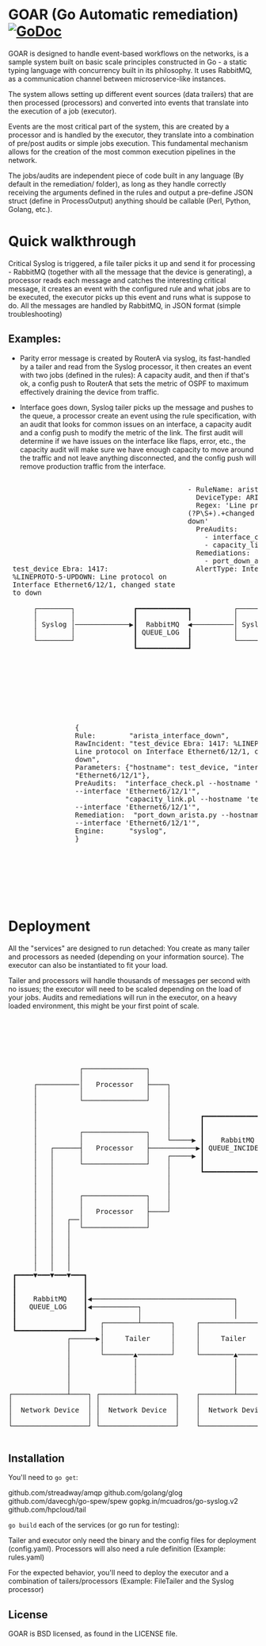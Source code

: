 # GOAR (Go Automatic remediation) [![GoDoc](https://img.shields.io/badge/godoc-reference-blue.svg)](https://godoc.org/github.com/facebookexperimental/GOAR/)

GOAR is designed to handle event-based workflows on the networks, is a sample system built on basic scale principles constructed in Go - a static typing language with concurrency built in its philosophy. It uses RabbitMQ, as a communication channel between microservice-like instances.

The system allows setting up different event sources (data trailers) that are then processed (processors) and converted into events that translate into the execution of a job (executor). 

Events are the most critical part of the system, this are created by a processor and is handled by the executor, they translate into a combination of pre/post audits or simple jobs execution. This fundamental mechanism allows for the creation of the most common execution pipelines in the network.

The jobs/audits are independent piece of code built in any language (By default in the remediation/ folder), as long as they handle correctly receiving the arguments defined in the rules and output a pre-define JSON struct (define in ProcessOutput) anything should be callable (Perl, Python, Golang, etc.).

# Quick walkthrough 

Critical Syslog is triggered, a file tailer picks it up and send it for processing - RabbitMQ (together with all the message that the device is generating), a processor reads each message and catches the interesting critical message, it creates an event with the configured rule and what jobs are to be executed, the executor picks up this event and runs what is suppose to do. All the messages are handled by RabbitMQ, in JSON format (simple troubleshooting)

## Examples: 

- Parity error message is created by RouterA via syslog, its fast-handled by a tailer and read from the Syslog processor, it then creates an event with two jobs (defined in the rules): A capacity audit, and then if that's ok, a config push to RouterA that sets the metric of OSPF to maximum effectively draining the device from traffic.

- Interface goes down, Syslog tailer picks up the message and pushes to the queue, a processor create an event using the rule specification, with an audit that looks for common issues on an interface, a capacity audit and a config push to modify the metric of the link. The first audit will determine if we have issues on the interface like flaps, error, etc., the capacity audit will make sure we have enough capacity to move around the traffic and not leave anything disconnected, and the config push will remove production traffic from the interface.

<pre>
                                                                                                                         
                                           - RuleName: arista_interface_down                                             
                                             DeviceType: ARISTA                                                          
                                             Regex: 'Line protocol on Interface                                          
                                           (?P<interface>\S+).+changed state to                                          
                                           down'                                                                         
                                             PreAudits:                                                                  
                                               - interface_check.py                                                      
                                               - capacity_link.py                                                        
                                             Remediations:                                                               
                                               - port_down_arista.py                                                     
 test_device Ebra: 1417:                     AlertType: Interface Status                                                 
 %LINEPROTO-5-UPDOWN: Line protocol on                                                                                   
 Interface Ethernet6/12/1, changed state                                                                                 
 to down                                                       │                                                         
                                                               │                          ┏━━━━━━━━━━━━━━━━┓             
      ┌────────┐              ┏━━━━━━━━━━━━┓          ┌────────▼──────────┐               ┃                ┃             
      │        │              ┃            ┃          │                   │               ┃                ┃             
      │ Syslog │─────────────▶┃  RabbitMQ  ◀──────────│ Syslog Processor  ├──────────────▶┃    RabbitMQ    ┃             
      │        │              ┃ QUEUE_LOG  ┃          │                   │               ┃ QUEUE_INCIDENT ┃             
      └────────┘              ┃            ┃          └───────────────────┘               ┃                ┃             
                              ┗━━━━━━━━━━━━┛                                              ┃                ┃             
                                                                                          ┗━━━━━━━▲━━━━━━━━┛             
                                                                                                  │                      
                                                                                                  │                      
                                                                                                  │                      
                                                                                           ┌──────┴───────┐              
                                                                                           │              │              
                                                                                           │   EXECUTOR   │              
                                                                                           │              │              
                                                                                           └──┬────┬──┬───┘              
                {                                                                             │    │  │                  
                Rule:        "arista_interface_down",                                         │    │  │                  
                RawIncident: "test_device Ebra: 1417: %LINEPROTO-5-UPDOWN:              ┌─────┘    │  └─────┐            
                Line protocol on Interface Ethernet6/12/1, changed state to             │          │        │            
                down",                                                                  │          │        │            
                Parameters: {"hostname": test_device, "interface":                      │          │        │            
                "Ethernet6/12/1"},                                                      ▼          │        ▼            
                PreAudits:  "interface_check.pl --hostname 'test_device'      ┌───────────────────┐│┌───────────────────┐
                --interface 'Ethernet6/12/1'",                                │                   │││                   │
                            "capacity_link.pl --hostname 'test_device'        │      AUDITS       │││      AUDITS       │
                --interface 'Ethernet6/12/1'",                                │                   │││                   │
                Remediation:  "port_down_arista.py --hostname 'test_device'   └───────────────────┘│└───────────────────┘
                --interface 'Ethernet6/12/1'",                                 interface_check.pl  │   capacity_link.pl  
                Engine:      "syslog",                                                             │                     
                }                                                                                  │                     
                                                                                         ┌─────────▼─────────┐           
                                                                                         │                   │           
                                                                                         │    Remediation    │           
                                                                                         │                   │           
                                                                                         └───────────────────┘           
                                                                                          port_down_arista.py            

</pre>

# Deployment

All the "services" are designed to run detached: You create as many tailer and processors as needed (depending on your information source). The executor can also be instantiated to fit your load. 

Tailer and processors will handle thousands of messages per second with no issues; the executor will need to be scaled depending on the load of your jobs. Audits and remediations will run in the executor, on a heavy loaded environment, this might be your first point of scale.

<pre>
                                                                                                 ┌─────────────┐
                                                                                                 │             │
                                                                                            ┌───▶│   AUDITS    │
                                                                                            │    │             │
                                                                                            │    └─────────────┘
                                                                        ┌──────────────┐    │                   
                 ┌───────────────┐                                      │              │────┘                   
                 │               │                                 ┌────┤   EXECUTOR   │                        
      ┌──────────│   Processor   ├────┐                            │    │              │────┐                   
      │          │               │    │                            │    └──────────────┘    │                   
      │          └───────────────┘    │                            │                        │                   
      │                               │                            │                        │    ┌────────────┐ 
      │                               │       ┏━━━━━━━━━━━━━━━━┓   │                        │    │            │ 
      │                               │       ┃                ┃   │                        └───▶│    JOBS    │ 
      │          ┌───────────────┐    │       ┃                ◀───┘                             │            │ 
      │          │               │    └─────▶ ┃    RabbitMQ    ┃                                 └────────────┘ 
      │   ┌──────┤   Processor   ├───────────▶┃ QUEUE_INCIDENT ◀───┐                                            
      │   │      │               │    ┌─────▶ ┃                ┃   │                            ┌─────────────┐ 
      │   │      └───────────────┘    │       ┃                ┃   │                            │             │ 
      │   │                           │       ┗━━━━━━━━━━━━━━━━┛   │                       ┌───▶│   AUDITS    │ 
      │   │                           │                            │                       │    │             │ 
      │   │                           │                            │                       │    └─────────────┘ 
      │   │      ┌───────────────┐    │                            │   ┌──────────────┐    │                    
      │   │      │               │    │                            │   │              │────┘                    
      │   │      │   Processor   ├────┘                            └───┤   EXECUTOR   │                         
      │   │   ┌──│               │                                     │              │────┐                    
      │   │   │  └───────────────┘                                     └──────────────┘    │                    
      │   │   │                                                                            │                    
      │   │   │                                                                            │    ┌────────────┐  
      │   │   │                                                                            │    │            │  
      │   │   │                                                                            └───▶│    JOBS    │  
      │   │   │                                                                                 │            │  
 ┏━━━━▼━━━▼━━━▼━━━┓                                                                             └────────────┘  
 ┃                ┃                                                                                             
 ┃                ┃                                                                                             
 ┃    RabbitMQ    ┃◀──────────────────────────────────┐                                                         
 ┃   QUEUE_LOG    ┃◀───────────┐                      │                                                         
 ┃                ┃            │                      │                                                         
 ┃                ┃   ┌────────┴───────┐     ┌────────────────┐                                                 
 ┗━━━━━━━━━━━━━━━━┛   │                │     │                │                                                 
              ┌──────▶│     Tailer     │     │     Tailer     │                                                 
              │       │                │     │                │                                                 
              │       └───────▲────────┘     └────────▲───────┘                                                 
              │               │                       │                                                         
              │               │                       │                                                         
              │               │                       │                                                         
              │               │                       │                                                         
┌─────────────┴────┐ ┌────────┴─────────┐    ┌────────┴─────────┐                                               
│                  │ │                  │    │                  │                                               
│  Network Device  │ │  Network Device  │    │  Network Device  │                                               
│                  │ │                  │    │                  │                                               
└──────────────────┘ └──────────────────┘    └──────────────────┘                

</pre>

## Installation

You'll need to `go get`:

github.com/streadway/amqp
github.com/golang/glog
github.com/davecgh/go-spew/spew
gopkg.in/mcuadros/go-syslog.v2
github.com/hpcloud/tail

`go build` each of the services (or go run for testing):

Tailer and executor only need the binary and the config files for deployment (config.yaml). Processors will also need a rule definition (Example: rules.yaml)

For the expected behavior, you'll need to deploy the executor and a combination of tailers/processors (Example: FileTailer and the Syslog processor)

## License
GOAR is BSD licensed, as found in the LICENSE file.
